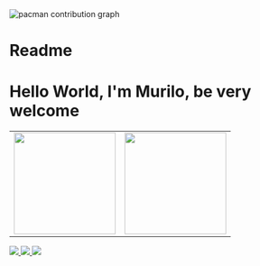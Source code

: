 
<picture>
    <source media="(prefers-color-scheme: dark)" srcset="https://raw.githubusercontent.com/[murilosilvaof]/[murilosilvaof]/output/pacman-contribution-graph-dark.svg">
    <source media="(prefers-color-scheme: light)" srcset="https://raw.githubusercontent.com/[murilosilvaof]/[murilosilvaof]/output/pacman-contribution-graph.svg">
    <img alt="pacman contribution graph" src="https://raw.githubusercontent.com/[murilosilvaof]/[murilosilvaof]/output/pacman-contribution-graph.svg">
</picture>


# Readme
###

# Hello World, I'm Murilo, be very welcome

<table>
  <tr>
    <td>
      <a href="https://github.com/murilosilvaof">
        <img height="180em" src="https://github-readme-stats.vercel.app/api?username=murilosilvaof&show_icons=true&theme=tokyonight&include_all_commits=true&count_private=true"/>
      </a>
    </td>
    <td>
      <img height="180em" src="https://github-readme-stats.vercel.app/api/top-langs/?username=murilosilvaof&layout=compact&langs_count=6&theme=tokyonight"/>
    </td>
  </tr>
</table>

<div> 
  
  <a href="https://www.instagram.com/murilosilvaof/" target="_blank">
    <img src="https://img.shields.io/badge/-Instagram-%23E4405F?style=for-the-badge&logo=instagram&logoColor=white" target="_blank">
  </a>
  
  <a href="https://www.linkedin.com/in/murilosilvaof/" target="_blank">
    <img src="https://img.shields.io/badge/-LinkedIn-%230077B5?style=for-the-badge&logo=linkedin&logoColor=white" target="_blank">
  </a> 
  
  <a href="mailto:murilosilvafrancisco49@gmail.com">
    <img src="https://img.shields.io/badge/-Gmail-%23333?style=for-the-badge&logo=gmail&logoColor=white" target="_blank">
  </a>
</div>
